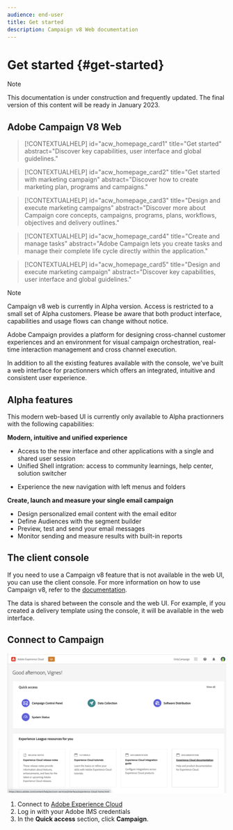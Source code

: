 ```yaml
---
audience: end-user
title: Get started
description: Campaign v8 Web documentation
---
```

# Get started {#get-started}

>[!NOTE]
>
>This documentation is under construction and frequently updated. The final version of this content will be ready in January 2023.

## Adobe Campaign V8 Web

<!--
V8 web overview
context, scope (targets cross-channel practitioners), limitations
only existing customers
-->
>[!CONTEXTUALHELP]
>id="acw_homepage_card1"
>title="Get started"
>abstract="Discover key capabilities, user interface and global guidelines."

>[!CONTEXTUALHELP]
>id="acw_homepage_card2"
>title="Get started with marketing campaign"
>abstract="Discover how to create marketing plan, programs and campaigns."

>[!CONTEXTUALHELP]
>id="acw_homepage_card3"
>title="Design and execute marketing campaigns"
>abstract="Discover more about Campaign core concepts, campaigns, programs, plans, workflows, objectives and delivery outlines."

>[!CONTEXTUALHELP]
>id="acw_homepage_card4"
>title="Create and manage tasks"
>abstract="Adobe Campaign lets you create tasks and manage their complete life cycle directly within the application."

>[!CONTEXTUALHELP]
>id="acw_homepage_card5"
>title="Design and execute marketing campaign"
>abstract="Discover key capabilities, user interface and global guidelines."

>[!NOTE]
>
>Campaign v8 web is currently in Alpha version. Access is restricted to a small set of Alpha customers. Please be aware that both product interface, capabilities and usage flows can change without notice.

Adobe Campaign provides a platform for designing cross-channel customer experiences and an environment for visual campaign orchestration, real-time interaction management and cross channel execution.

In addition to all the existing features available with the console, we've built a web interface for practionners which offers an integrated, intuitive and consistent user experience. 

## Alpha features

This modern web-based UI is currently only available to Alpha practionners with the following capabilities:

**Modern, intuitive and unified experience**

* Access to the new interface and other applications with a single and shared user session
* Unified Shell intgration: access to community learnings, help center, solution switcher
<!--
No search and pulse notifications in Alpha
-->
* Experience the new navigation with left menus and folders

**Create, launch and measure your single email campaign**

* Design personalized email content with the email editor
* Define Audiences with the segment builder
* Preview, test and send your email messages
* Monitor sending and measure results with built-in reports 

<!--
add info somewhere to remind users that
* they still have access to their console (+ link to v8 console doc)
* they keep their existing data (example: will be able to use their existing delivery templates to create deliveries)
-->

## The client console

If you need to use a Campaign v8 feature that is not available in the web UI, you can use the client console. For more information on how to use Campaign v8, refer to the [documentation](https://experienceleague.adobe.com/docs/campaign/campaign-v8/campaign-home.html?lang=en).

The data is shared between the console and the web UI. For example, if you created a delivery template using the console, it will be available in the web interface.

## Connect to Campaign

![](assets/connect.png)

1. Connect to [Adobe Experience Cloud](http://experience.adobe.com)
1. Log in with your Adobe IMS credentials
1. In the **Quick access** section, click **Campaign**.

<!--
-> experience cloud home: "Campaign" -> home campaign v8
-> or Campaign v8 web if direct URL
-->